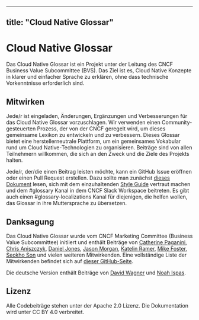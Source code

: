 
---
title: "Cloud Native Glossar"
---

# Cloud Native Glossar

Das Cloud Native Glossar ist ein Projekt unter der Leitung des CNCF Business Value Subcommittee (BVS). Das Ziel ist es, Cloud Native Konzepte in klarer und einfacher Sprache zu erklären, ohne dass technische Vorkenntnisse erforderlich sind.

## Mitwirken
Jede/r ist eingeladen, Änderungen, Ergänzungen und Verbesserungen für das Cloud Native Glossar vorzuschlagen. Wir verwenden einen Community-gesteuerten Prozess, der von der CNCF geregelt wird, um dieses gemeinsame Lexikon zu entwickeln und zu verbessern. Dieses Glossar bietet eine herstellerneutrale Plattform, um ein gemeinsames Vokabular rund um Cloud Native-Technologien zu organisieren. Beiträge sind von allen Teilnehmern willkommen, die sich an den Zweck und die Ziele des Projekts halten.

Jede/r, der/die einen Beitrag leisten möchte, kann ein GitHub Issue eröffnen oder einen Pull Request erstellen. Dazu sollte man zunächst [dieses Dokument](/contribute/) lesen, sich mit dem einzuhaltenden [Style Guide](/style-guide/) vertraut machen und dem #glossary Kanal in dem CNCF Slack Workspace beitreten. Es gibt auch einen #glossary-localizations Kanal für diejenigen, die helfen wollen, das Glossar in ihre Muttersprache zu übersetzen.


## Danksagung

Das Cloud Native Glossar wurde vom CNCF Marketing
Committee (Business Value Subcommittee) initiiert und enthält
Beiträge von [Catherine Paganini](https://www.linkedin.com/in/catherinepaganini/en/), [Chris Aniszczyk](https://www.linkedin.com/in/caniszczyk/),
[Daniel Jones](https://www.linkedin.com/in/danieljoneseb/?originalSubdomain=uk), [Jason Morgan](https://www.linkedin.com/in/jasonmorgan2/), [Katelin Ramer](https://www.linkedin.com/in/katelinramer/), [Mike Foster](https://www.linkedin.com/in/mfosterche/?originalSubdomain=ca), [Seokho Son](https://www.linkedin.com/in/seokho-son/) und vielen weiteren Mitwirkenden. Eine vollständige Liste der Mitwirkenden befindet sich auf [dieser GitHub-Seite](https://github.com/cncf/glossary/graphs/contributors).

Die deutsche Version enthält Beiträge von [David Wagner](https://www.linkedin.com/in/david-wagner-dataone/) und [Noah Ispas](https://www.linkedin.com/in/noah-ispas-0665b42a/).

## Lizenz

Alle Codebeiträge stehen unter der Apache 2.0 Lizenz. Die Dokumentation wird unter CC BY 4.0 verbreitet.
